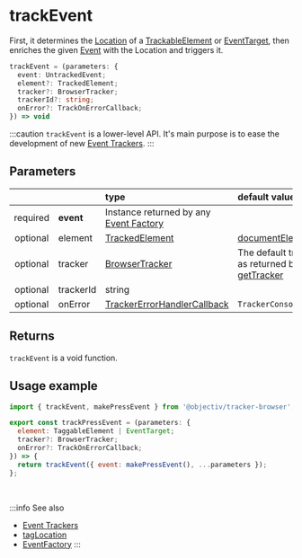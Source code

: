 # trackEvent

First, it determines the [Location](/tracking/core-concepts/locations.md) of a [TrackableElement](/tracking/core-concepts/browser/tagging.md#taggable-elements) or [EventTarget](https://developer.mozilla.org/en-US/docs/Web/API/EventTarget), then enriches the given [Event](/taxonomy/reference/events/overview.md) with the Location and triggers it.

```typescript
trackEvent = (parameters: {
  event: UntrackedEvent;
  element?: TrackedElement;
  tracker?: BrowserTracker;
  trackerId?: string;
  onError?: TrackOnErrorCallback;
}) => void
```

:::caution
`trackEvent` is a lower-level API. It's main purpose is to ease the development of new [Event Trackers](/tracking/browser/api-reference/eventTrackers/overview.md).
:::

## Parameters
|          |           | type                                                                                                    | default value
| :-:      | :--       | :--                                                                                                     | :--           
| required | **event** | Instance returned by any [Event Factory](/tracking/browser/api-reference/core/CoreFactories.md#event-factories) | 
| optional | element   | [TrackedElement](/tracking/browser/api-reference/definitions/TrackedElement.md)                                 | [documentElement](https://developer.mozilla.org/en-US/docs/Web/API/Document/documentElement)
| optional | tracker   | [BrowserTracker](/tracking/browser/api-reference/general/BrowserTracker.md)                                     | The default tracker as returned by [getTracker](/tracking/browser/api-reference/general/getTracker.md)
| optional | trackerId | string                                                                                                  |  
| optional | onError   | [TrackerErrorHandlerCallback](/tracking/browser/api-reference/definitions/TrackerErrorHandlerCallback.md)       | `TrackerConsole.error`

## Returns
`trackEvent` is a void function.

## Usage example

```jsx
import { trackEvent, makePressEvent } from '@objectiv/tracker-browser';
```

```jsx
export const trackPressEvent = (parameters: {
  element: TaggableElement | EventTarget;
  tracker?: BrowserTracker;
  onError?: TrackOnErrorCallback;
}) => {
  return trackEvent({ event: makePressEvent(), ...parameters });
};
```

<br />

:::info See also
- [Event Trackers](/tracking/browser/api-reference/eventTrackers/overview.md)
- [tagLocation](/tracking/browser/api-reference/locationTaggers/tagLocation.md)
- [EventFactory](/tracking/browser/api-reference/core/CoreFactories.md#event-factory-list)
:::
